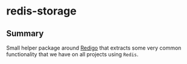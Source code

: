 # redis-storage

## Summary
Small helper package around [Redigo](https://github.com/garyburd/redigo) that extracts some very common functionality that we have on all projects using `Redis`. 
